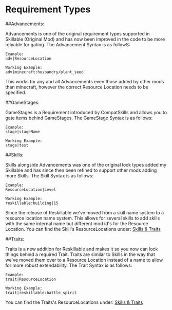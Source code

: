 # Requirement Types


##Advancements:

Advancements is one of the original requirement types supported in Skillable (Original Mod) and has now been improved in the code to be more relyable for gating.
The Advancement Syntax is as followS:
```
Example:
adv|ResourceLocation

Working Example:
adv|minecraft:husbandry/plant_seed
```

This works for any and all Advancements even those added by other mods than minecraft, however the correct Resource Location needs to be specified.



##GameStages:

GameStages is a Requirement introduced by CompatSkills and allows you to gate items behind GameStages.
The GameStage Syntax is as follows:
```
Example:
stage|stageName

Working Example:
stage|test
```



##Skills:

Skills alongside Advancements was one of the original lock types added my Skillable and has since then been refined to support other mods adding more Skills.
The Skill Syntax is as follows:
```
Example:
ResourceLocation|Level

Working Example:
reskillable:building|15
```

Since the release of Reskillable we've moved from a skill name system to a resource location name system.
This allows for several skills to add skills with the same internal name but different mod id's for the Resource Location.
You can find the Skill's ResourceLocations under:
[Skills & Traits](/Mods/CompatSkills/Requirements/Skills_Traits)



##Traits:

Traits is a new addition for Reskillable and makes it so you now can lock things behind a required Trait.
Traits are similar to Skills in the way that we've moved them over to a Resource Location instead of a name to allow for more robust extendability.
The Trait Syntax is as follows:
```
Example:
trait|ResourceLocation

Working Example:
trait|reskillable:battle_spirit
```

You can find the Traits's ResourceLocations under:
[Skills & Traits](/Mods/CompatSkills/Requirements/Skills_Traits)